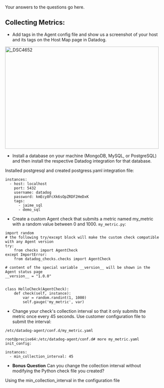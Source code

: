 Your answers to the questions go here.

## Collecting Metrics:



* Add tags in the Agent config file and show us a screenshot of your host and its tags on the Host Map page in Datadog.

<a href="https://www.flickr.com/photos/147840972@N03/46831112674/in/dateposted-public/" title="host map with tag">
<img src="https://live.staticflickr.com/7915/46831112674_d15050149d_b.jpg" width="500" height="332" alt="_DSC4652"></a>


* Install a database on your machine (MongoDB, MySQL, or PostgreSQL) and then install the respective Datadog integration for that database.

Installed postgresql and created postgress.yaml integration file:
```
instances:
  - host: localhost
    port: 5432
    username: datadog
    password: kmEcy8FcXk6sOpZRDF2HeDxK
    tags:
      - jaime_sql
      - demo_sql
```
* Create a custom Agent check that submits a metric named my_metric with a random value between 0 and 1000.
`my_metric.py`:
```
import random
# the following try/except block will make the custom check compatible with any Agent version
try:
    from checks import AgentCheck
except ImportError:
    from datadog_checks.checks import AgentCheck

# content of the special variable __version__ will be shown in the Agent status page
__version__ = "1.0.0"


class HelloCheck(AgentCheck):
    def check(self, instance):
        var = random.randint(1, 1000)
        self.gauge('my_metric', var)

```

* Change your check's collection interval so that it only submits the metric once every 45 seconds.
Use customer configuration file to submit the interval:

`/etc/datadog-agent/conf.d/my_metric.yaml`
```
root@precise64:/etc/datadog-agent/conf.d# more my_metric.yaml
init_config:

instances:
  - min_collection_interval: 45
```
* **Bonus Question** Can you change the collection interval without modifying the Python check file you created?

Using the min_collection_interval in the configuration file


